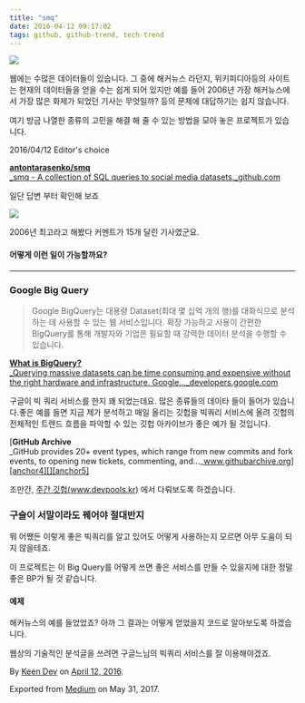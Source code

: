 ```yaml
---
title: "smq"
date: 2016-04-12 09:17:02
tags: github, github-trend, tech-trend 
---
```



![][image0]

웹에는 수많은 데이터들이 있습니다. 그 중에 해커뉴스 라던지, 위키피디아등의 사이트는 현재의 데이터들을 얻을 수는 쉽게 되어 있지만 예를 들어 2006년 가장 해커뉴스에서 가장 많은 화제가 되었던 기사는 무엇일까? 등의 문제에 대답하기는 쉽지 않습니다.

여기 방금 나열한 종류의 고민을 해결 해 줄 수 있는 방법을 모아 놓은 프로젝트가 있습니다.

2016/04/12 Editor's choice

[**antontarasenko/smq**  
_smq - A collection of SQL queries to social media datasets._github.com][anchor0][][anchor1]

일단 답변 부터 확인해 보죠

![][image1]

2006년 최고라고 해봤다 커멘트가 15개 달린 기사였군요.

#### 어떻게 이런 일이 가능할까요?

---

### Google Big Query
> 
> Google BigQuery는 대용량 Dataset(최대 몇 십억 개의 행)를 대화식으로 분석하는 데 사용할 수 있는 웹 서비스입니다. 확장 가능하고 사용이 간편한 BigQuery를 통해 개발자와 기업은 필요할 때 강력한 데이터 분석을 수행할 수 있습니다.

[**What is BigQuery?**  
_Querying massive datasets can be time consuming and expensive without the right hardware and infrastructure. Google..._developers.google.com][anchor2][][anchor3]

구글이 빅 쿼리 서비스를 한지 꽤 되었는데요. 많은 종류들의 데이타 들이 들어가 있습니다.좋은 예를 들면 지금 제가 분석하고 매일 올리는 깃헙을 빅쿼리 서비스에 올려 깃헙의 전체적인 트렌드 흐름을 파악할 수 있는 깃헙 아카이브가 좋은 예가 될 것입니다.

[**GitHub Archive**  
_GitHub provides 20+ event types, which range from new commits and fork events, to opening new tickets, commenting, and..._www.githubarchive.org][anchor4][][anchor5]

조만간, [주간 깃헙(www.devpools.kr)][anchor6] 에서 다뤄보도록 하겠습니다.

### 구슬이 서말이라도 꿰어야 절대반지

뭐 어쨌든 이렇게 좋은 빅쿼리를 알고 있어도 어떻게 사용하는지 모르면 아무 도움이 되지 않을테죠.

이 프로젝트는 이 Big Query를 어떻게 쓰면 좋은 서비스를 만들 수 있을지에 대한 정말 좋은 BP가 될 것 같습니다.

#### 예제

해커뉴스의 예를 들었었죠? 아까 그 결과는 어떻게 얻었을지 코드로 알아보도록 하겠습니다.

웹상의 기술적인 분석글을 쓰려면 구글느님의 빅쿼리 서비스를 잘 이용해야겠죠.

By [Keen Dev][anchor7] on [April 12, 2016][anchor8].

Exported from [Medium][anchor9] on May 31, 2017\.


[anchor0]: https://github.com/antontarasenko/smq "https://github.com/antontarasenko/smq"
[anchor1]: https://github.com/antontarasenko/smq
[anchor2]: https://developers.google.com/bigquery/#google-bigquery-- "https://developers.google.com/bigquery/#google-bigquery--"
[anchor3]: https://developers.google.com/bigquery/#google-bigquery--
[anchor4]: https://www.githubarchive.org/ "https://www.githubarchive.org/"
[anchor5]: https://www.githubarchive.org/
[anchor6]: http://www.devpools.kr
[anchor7]: https://medium.com/@keendev
[anchor8]: https://medium.com/p/ff1958254fcb
[anchor9]: https://medium.com


[image0]: /images/1*xa--Xk5VdQRoXMxDYbudTg.png
[image1]: /images/1*yUQlv4V6vWiaIwlreVe3FQ.pn